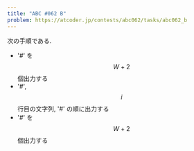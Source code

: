 ```yaml
---
title: "ABC #062 B"
problem: https://atcoder.jp/contests/abc062/tasks/abc062_b
---
```

次の手順である.

* '#' を $$ W+2 $$ 個出力する
* '#', $$ i $$ 行目の文字列, '#' の順に出力する
* '#' を $$ W+2 $$ 個出力する
